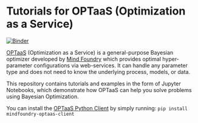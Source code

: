 # Tutorials for OPTaaS (Optimization as a Service)

[![Binder](https://mybinder.org/badge.svg)](https://tutorial.optaas.mindfoundry.ai)

[OPTaaS](https://mindfoundry.ai/optaas) (Optimization as a Service) is a general-purpose Bayesian optimizer developed
by [Mind Foundry](https://mindfoundry.ai) which provides optimal hyper-parameter configurations via web-services.
It can handle any parameter type and does not need to know the underlying process, models, or data.

This repository contains tutorials and examples in the form of Jupyter Notebooks, which demonstrate how OPTaaS can help 
you solve problems using Bayesian Optimization.

You can install the [OPTaaS Python Client](https://pypi.python.org/pypi/mindfoundry-optaas-client) by simply running:
`pip install mindfoundry-optaas-client`